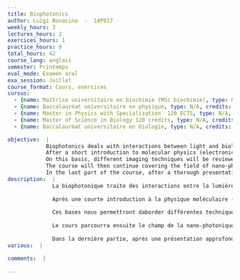 ```yaml
---
title: Biophotonics
author: Luigi Bonacina  -  14P017
weekly_hours: 3
lectures_hours: 2
exercices_hours: 1
practice_hours: 0
total_hours: 42
course_lang: anglais
semester: Printemps
eval_mode: Examen oral
exa_session: Juillet
course_format: Cours, exercices
cursus:
  - {name: Maîtrise universitaire en biochimie (MSc biochimie), type: N/A, credits: 5}
  - {name: Baccalauréat universitaire en physique, type: N/A, credits: 5}
  - {name: Master in Physics with Specialization  120 ECTS, type: N/A, credits: 5}
  - {name: Master of Science in Biology 120 crédits, type: N/A, credits: 5}
  - {name: Baccalauréat universitaire en biologie, type: N/A, credits: 5}

objective:  |
            Biophotonics deals with interactions between light and biological matter. The course is open to Physics and Biology students interested in the applications of state-of-the-art photonics to life sciences.
            After a short introduction to molecular physics (electronic, vibrational, and rotational motions, Born-Oppenheimer approximation, Frank-Condon principle) the optical response of molecules to optical excitations in different spectral regions (ultraviolet, visible, infrared, terahertz) will be discussed.
            On this basis, different imaging techniques will be reviewed including bright field microscopy, confocal microscopy, multi-photon microscopy, superresolution techniques (PALM, STED, etc.), vibrational (Raman) imaging, optical coherence tomography, etc.
            The course will then continue covering the field of nano-photonics for life sciences, by describing several approaches (quantum dots, metal nanoparticles, etc.) and their applications for imaging and bio-detection.
            In the last part of the course, after a thorough presentation of the optical properties of tissues (absorption, scattering, polarization properties) a few selected light-based biomedical techniques will be discussed. The exercises sessions will be based on presentations by the students of articles from the recent literature in the field followed by a critical discussion.
description:  |
              La biophotonique traite des interactions entre la lumière et la matière biologique. Ce cours est ouvert aux étudiant-es de physique et de biologie qui portent un intérêt à létat de lart de la photonique et ses applications aux sciences de la vie.
              
              Après une courte introduction à la physique moléculaire (mouvements électroniques, vibrationnels et rotationnels, lapproximation de Born-Oppenheimer, le principe Franck-Condon), la réponse optique des molécules à lexcitation optique dans différentes régions spectrales (ultraviolet, visible, infra-rouge, therahertz) sera discutée.
              
              Ces bases nous permettront daborder différentes techniques dimagerie incluant la microscopie en champ clair, la microscopie confocale, la microscopie non linéaire, les techniques de super résolution (PALM, STED, etc.), limagerie vibrationnelle (Raman), la tomographie en cohérence optique, etc.
              
              Le cours parcourra ensuite le champ de la nano-photonique dans les sciences de la vie en décrivant des approches telles que les boîtes quantiques (quantum dots), les nanoparticules plasmoniques ainsi que leurs applications dans limagerie et la bio-détection.
              
              Dans la dernière partie, après une présentation approfondie des propriétés optiques des tissus (absorption, diffusion, propriétés de polarisation), une sélection de techniques optiques biomédicales sera discutée. Les travaux dirigés prendront la forme dun "journal club" sur la littérature spécialisée. Ainsi, les présentations réalisées par les étudiantes et étudiants seront suivies dune discussion critique.
various:  |
          
comments:  |
           
---
```


